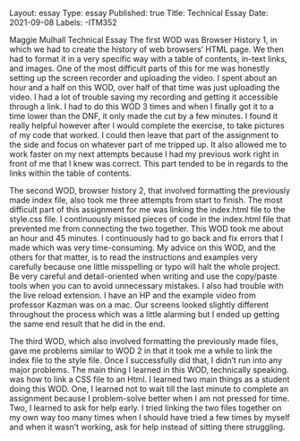 Layout: essay
Type: essay
Published: true
Title: Technical Essay
Date: 2021-09-08
Labels:
-ITM352



Maggie Mulhall
Technical Essay
The first WOD was Browser History 1, in which we had to create the history of web browsers’ HTML page. We then had to format it in a very specific way with a table of contents, in-text links, and images. One of the most difficult parts of this for me was honestly setting up the screen recorder and uploading the video. I spent about an hour and a half on this WOD, over half of that time was just uploading the video. I had a lot of trouble saving my recording and getting it accessible through a link. I had to do this WOD 3 times and when I finally got it to a time lower than the DNF, it only made the cut by a few minutes. I found it really helpful however after I would complete the exercise, to take pictures of my code that worked. I could then leave that part of the assignment to the side and focus on whatever part of me tripped up. It also allowed me to work faster on my next attempts because I had my previous work right in front of me that I knew was correct. This part tended to be in regards to the links within the table of contents. 

The second WOD, browser history 2, that involved formatting the previously made index file, also took me three attempts from start to finish. The most difficult part of this assignment for me was linking the index.html file to the style.css file. I continuously missed pieces of code in the index.html file that prevented me from connecting the two together. This WOD took me about an hour and 45 minutes. I continuously had to go back and fix errors that I made which was very time-consuming. My advice on this WOD, and the others for that matter, is to read the instructions and examples very carefully because one little misspelling or typo will halt the whole project. Be very careful and detail-oriented when writing and use the copy/paste tools when you can to avoid unnecessary mistakes. I also had trouble with the live reload extension. I have an HP and the example video from professor Kazman was on a mac. Our screens looked slightly different throughout the process which was a little alarming but I ended up getting the same end result that he did in the end.

The third WOD, which also involved formatting the previously made files, gave me problems similar to WOD 2 in that it took me a while to link the index file to the style file. Once I successfully did that, I didn’t run into any major problems. The main thing I learned in this WOD, technically speaking. was how to link a CSS file to an Html. I learned two main things as a student doing this WOD. One, I learned not to wait till the last minute to complete an assignment because I problem-solve better when I am not pressed for time. Two, I learned to ask for help early. I tried linking the two files together on my own way too many times when I should have tried a few times by myself and when it wasn’t working, ask for help instead of sitting there struggling.
